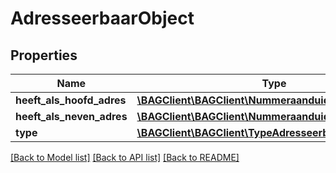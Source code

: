 # AdresseerbaarObject

## Properties
Name | Type | Description | Notes
------------ | ------------- | ------------- | -------------
**heeft_als_hoofd_adres** | [**\BAGClient\BAGClient\NummeraanduidingIdentificatie**](NummeraanduidingIdentificatie.md) |  | 
**heeft_als_neven_adres** | [**\BAGClient\BAGClient\NummeraanduidingIdentificatie[]**](NummeraanduidingIdentificatie.md) |  | [optional] 
**type** | [**\BAGClient\BAGClient\TypeAdresseerbaarObject**](TypeAdresseerbaarObject.md) |  | 

[[Back to Model list]](../../README.md#documentation-for-models) [[Back to API list]](../../README.md#documentation-for-api-endpoints) [[Back to README]](../../README.md)

